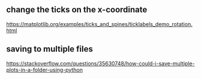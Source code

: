 
## change the ticks on the x-coordinate

https://matplotlib.org/examples/ticks_and_spines/ticklabels_demo_rotation.html

## saving to multiple files
https://stackoverflow.com/questions/35630748/how-could-i-save-multiple-plots-in-a-folder-using-python